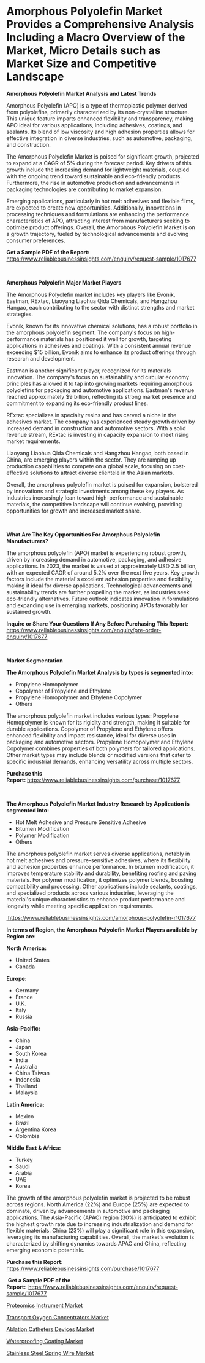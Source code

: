 <p><h1>Amorphous Polyolefin Market Provides a Comprehensive Analysis Including a Macro Overview of the Market, Micro Details such as Market Size and Competitive Landscape</h1></p><p><strong>Amorphous Polyolefin Market Analysis and Latest Trends</strong></p>
<p><p>Amorphous Polyolefin (APO) is a type of thermoplastic polymer derived from polyolefins, primarily characterized by its non-crystalline structure. This unique feature imparts enhanced flexibility and transparency, making APO ideal for various applications, including adhesives, coatings, and sealants. Its blend of low viscosity and high adhesion properties allows for effective integration in diverse industries, such as automotive, packaging, and construction.</p><p>The Amorphous Polyolefin Market is poised for significant growth, projected to expand at a CAGR of 5% during the forecast period. Key drivers of this growth include the increasing demand for lightweight materials, coupled with the ongoing trend toward sustainable and eco-friendly products. Furthermore, the rise in automotive production and advancements in packaging technologies are contributing to market expansion. </p><p>Emerging applications, particularly in hot melt adhesives and flexible films, are expected to create new opportunities. Additionally, innovations in processing techniques and formulations are enhancing the performance characteristics of APO, attracting interest from manufacturers seeking to optimize product offerings. Overall, the Amorphous Polyolefin Market is on a growth trajectory, fueled by technological advancements and evolving consumer preferences.</p></p>
<p><strong>Get a Sample PDF of the Report:&nbsp;</strong> <a href="https://www.reliablebusinessinsights.com/enquiry/request-sample/1017677?utm_campaign=84&utm_medium=2&utm_source=Github&utm_content=ia&utm_term=08112024&utm_id=amorphous-polyolefin">https://www.reliablebusinessinsights.com/enquiry/request-sample/1017677</a></p>
<p>&nbsp;</p>
<p><strong>Amorphous Polyolefin Major Market Players</strong></p>
<p><p>The Amorphous Polyolefin market includes key players like Evonik, Eastman, RExtac, Liaoyang Liaohua Qida Chemicals, and Hangzhou Hangao, each contributing to the sector with distinct strengths and market strategies.</p><p>Evonik, known for its innovative chemical solutions, has a robust portfolio in the amorphous polyolefin segment. The company's focus on high-performance materials has positioned it well for growth, targeting applications in adhesives and coatings. With a consistent annual revenue exceeding $15 billion, Evonik aims to enhance its product offerings through research and development.</p><p>Eastman is another significant player, recognized for its materials innovation. The company's focus on sustainability and circular economy principles has allowed it to tap into growing markets requiring amorphous polyolefins for packaging and automotive applications. Eastman's revenue reached approximately $9 billion, reflecting its strong market presence and commitment to expanding its eco-friendly product lines.</p><p>RExtac specializes in specialty resins and has carved a niche in the adhesives market. The company has experienced steady growth driven by increased demand in construction and automotive sectors. With a solid revenue stream, RExtac is investing in capacity expansion to meet rising market requirements.</p><p>Liaoyang Liaohua Qida Chemicals and Hangzhou Hangao, both based in China, are emerging players within the sector. They are ramping up production capabilities to compete on a global scale, focusing on cost-effective solutions to attract diverse clientele in the Asian markets.</p><p>Overall, the amorphous polyolefin market is poised for expansion, bolstered by innovations and strategic investments among these key players. As industries increasingly lean toward high-performance and sustainable materials, the competitive landscape will continue evolving, providing opportunities for growth and increased market share.</p></p>
<p>&nbsp;</p>
<p><strong>What Are The Key Opportunities For Amorphous Polyolefin Manufacturers?</strong></p>
<p><p>The amorphous polyolefin (APO) market is experiencing robust growth, driven by increasing demand in automotive, packaging, and adhesive applications. In 2023, the market is valued at approximately USD 2.5 billion, with an expected CAGR of around 5.2% over the next five years. Key growth factors include the material's excellent adhesion properties and flexibility, making it ideal for diverse applications. Technological advancements and sustainability trends are further propelling the market, as industries seek eco-friendly alternatives. Future outlook indicates innovation in formulations and expanding use in emerging markets, positioning APOs favorably for sustained growth.</p></p>
<p><strong>Inquire or Share Your Questions If Any Before Purchasing This Report:</strong> <a href="https://www.reliablebusinessinsights.com/enquiry/pre-order-enquiry/1017677?utm_campaign=84&utm_medium=2&utm_source=Github&utm_content=ia&utm_term=08112024&utm_id=amorphous-polyolefin">https://www.reliablebusinessinsights.com/enquiry/pre-order-enquiry/1017677</a></p>
<p>&nbsp;</p>
<p><strong>Market Segmentation</strong></p>
<p><strong>The Amorphous Polyolefin Market Analysis by types is segmented into:</strong></p>
<p><ul><li>Propylene Homopolymer</li><li>Copolymer of Propylene and Ethylene</li><li>Propylene Homopolymer and Ethylene Copolymer</li><li>Others</li></ul></p>
<p><p>The amorphous polyolefin market includes various types: Propylene Homopolymer is known for its rigidity and strength, making it suitable for durable applications. Copolymer of Propylene and Ethylene offers enhanced flexibility and impact resistance, ideal for diverse uses in packaging and automotive sectors. Propylene Homopolymer and Ethylene Copolymer combines properties of both polymers for tailored applications. Other market types may include blends or modified versions that cater to specific industrial demands, enhancing versatility across multiple sectors.</p></p>
<p><strong>Purchase this Report:&nbsp;</strong><a href="https://www.reliablebusinessinsights.com/purchase/1017677?utm_campaign=84&utm_medium=2&utm_source=Github&utm_content=ia&utm_term=08112024&utm_id=amorphous-polyolefin">https://www.reliablebusinessinsights.com/purchase/1017677</a></p>
<p>&nbsp;</p>
<p><strong>The Amorphous Polyolefin Market Industry Research by Application is segmented into:</strong></p>
<p><ul><li>Hot Melt Adhesive and Pressure Sensitive Adhesive</li><li>Bitumen Modification</li><li>Polymer Modification</li><li>Others</li></ul></p>
<p><p>The amorphous polyolefin market serves diverse applications, notably in hot melt adhesives and pressure-sensitive adhesives, where its flexibility and adhesion properties enhance performance. In bitumen modification, it improves temperature stability and durability, benefiting roofing and paving materials. For polymer modification, it optimizes polymer blends, boosting compatibility and processing. Other applications include sealants, coatings, and specialized products across various industries, leveraging the material's unique characteristics to enhance product performance and longevity while meeting specific application requirements.</p></p>
<p><a href="https://www.reliablebusinessinsights.com/amorphous-polyolefin-r1017677?utm_campaign=84&utm_medium=2&utm_source=Github&utm_content=ia&utm_term=08112024&utm_id=amorphous-polyolefin">&nbsp;https://www.reliablebusinessinsights.com/amorphous-polyolefin-r1017677</a></p>
<p><strong>In terms of Region, the Amorphous Polyolefin Market Players available by Region are:</strong></p>
<p>
    <p> <strong> North America: </strong>
        <ul>
            <li>United States</li>
            <li>Canada</li>
        </ul>
        </p> 
    <p> <strong> Europe: </strong>
        <ul>
            <li>Germany</li>
            <li>France</li>
            <li>U.K.</li>
            <li>Italy</li>
            <li>Russia</li>
        </ul>
        </p> 
    <p> <strong> Asia-Pacific: </strong>
        <ul>
            <li>China</li>
            <li>Japan</li>
            <li>South Korea</li>
            <li>India</li>
            <li>Australia</li>
            <li>China Taiwan</li>
            <li>Indonesia</li>
            <li>Thailand</li>
            <li>Malaysia</li>
        </ul>
        </p> 
    <p> <strong> Latin America: </strong>
        <ul>
            <li>Mexico</li>
            <li>Brazil</li>
            <li>Argentina Korea</li>
            <li>Colombia</li>
        </ul>
        </p> 
    <p> <strong> Middle East & Africa: </strong>
        <ul>
            <li>Turkey</li>
            <li>Saudi</li>
            <li>Arabia</li>
            <li>UAE</li>
            <li>Korea</li>
        </ul>
    </p>
    </p>
<p><p>The growth of the amorphous polyolefin market is projected to be robust across regions. North America (22%) and Europe (25%) are expected to dominate, driven by advancements in automotive and packaging applications. The Asia-Pacific (APAC) region (30%) is anticipated to exhibit the highest growth rate due to increasing industrialization and demand for flexible materials. China (23%) will play a significant role in this expansion, leveraging its manufacturing capabilities. Overall, the market's evolution is characterized by shifting dynamics towards APAC and China, reflecting emerging economic potentials.</p></p>
<p><strong>Purchase this Report: </strong><a href="https://www.reliablebusinessinsights.com/purchase/1017677?utm_campaign=84&utm_medium=2&utm_source=Github&utm_content=ia&utm_term=08112024&utm_id=amorphous-polyolefin">https://www.reliablebusinessinsights.com/purchase/1017677</a></p>
<p>&nbsp;<strong>Get a Sample PDF of the Report:&nbsp;&nbsp;</strong><a href="https://www.reliablebusinessinsights.com/enquiry/request-sample/1017677?utm_campaign=84&utm_medium=2&utm_source=Github&utm_content=ia&utm_term=08112024&utm_id=amorphous-polyolefin">https://www.reliablebusinessinsights.com/enquiry/request-sample/1017677</a></p>
<p><strong></strong></p>
<p><p><a href="https://issuu.com/reportprime-2/docs/proteomics-instrument-market-size-2_3d194eef2a2b41?utm_campaign=84&utm_medium=2&utm_source=Github&utm_content=ia&utm_term=08112024&utm_id=amorphous-polyolefin">Proteomics Instrument Market</a></p><p><a href="https://issuu.com/reportprime-2/docs/transport-oxygen-concentrators-mark_ea5b7d22b343e8?utm_campaign=84&utm_medium=2&utm_source=Github&utm_content=ia&utm_term=08112024&utm_id=amorphous-polyolefin">Transport Oxygen Concentrators Market</a></p><p><a href="https://issuu.com/reportprime-2/docs/ablation-catheters-devices-market-s_0350f56754c777?utm_campaign=84&utm_medium=2&utm_source=Github&utm_content=ia&utm_term=08112024&utm_id=amorphous-polyolefin">Ablation Catheters Devices Market</a></p><p><a href="https://github.com/akrenkthongy/Market-Research-Report-List-1/blob/main/waterproofing-coating-market.md?utm_campaign=84&utm_medium=2&utm_source=Github&utm_content=ia&utm_term=08112024&utm_id=amorphous-polyolefin">Waterproofing Coating Market</a></p><p><a href="https://github.com/MegiDuro586/Market-Research-Report-List-1/blob/main/stainless-steel-spring-wire-market.md?utm_campaign=84&utm_medium=2&utm_source=Github&utm_content=ia&utm_term=08112024&utm_id=amorphous-polyolefin">Stainless Steel Spring Wire Market</a></p></p>
